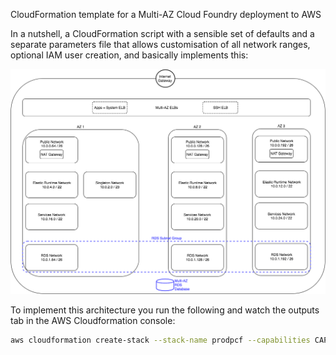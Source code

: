 CloudFormation template for a Multi-AZ Cloud Foundry deployment to AWS

In a nutshell, a CloudFormation script with a sensible set of defaults and a separate parameters file that allows customisation of all network ranges, optional IAM user creation, and basically implements this:

![](cf_ha_diagram.png)

To implement this architecture you run the following and watch the outputs tab in the AWS Cloudformation console:

``` bash
aws cloudformation create-stack --stack-name prodpcf --capabilities CAPABILITY_IAM --template-body file://pcf-ha-aws-cloudformation.json --parameters file://pcf.params.cfn.json

```
